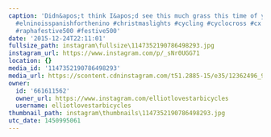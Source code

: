 ```yaml
---
caption: 'Didn&apos;t think I&apos;d see this much grass this time of year... #elni&amp;#241;o
  #elninoisspanishforthenino #christmaslights #cycling #cyclocross #cx #moots #lovestarbicyclebags
  #raphafestive500 #festive500'
date: '2015-12-24T22:11:01'
fullsize_path: instagram\fullsize\1147352190786498293.jpg
instagram_url: https://www.instagram.com/p/_sNr0UGG71
location: {}
media_id: '1147352190786498293'
media_url: https://scontent.cdninstagram.com/t51.2885-15/e35/12362496_904979146282100_1799957449_n.jpg?ig_cache_key=MTE0NzM1MjE5MDc4NjQ5ODI5Mw%3D%3D.2
owner:
  id: '661611562'
  owner_url: https://www.instagram.com/elliotlovestarbicycles
  username: elliotlovestarbicycles
thumbnail_path: instagram\thumbnails\1147352190786498293.jpg
utc_date: 1450995061
---
```

